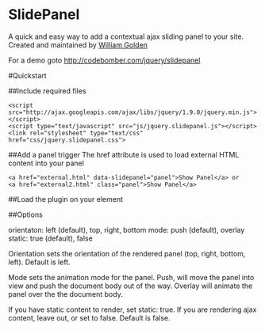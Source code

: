 SlidePanel
==========

A quick and easy way to add a contextual ajax sliding panel to your site.
Created and maintained by [William Golden](http://twitter.com/egdelwonk)



For a demo goto http://codebomber.com/jquery/slidepanel

#Quickstart

##Include required files

    <script src="http://ajax.googleapis.com/ajax/libs/jquery/1.9.0/jquery.min.js"></script>
    <script type="text/javascript" src="js/jquery.slidepanel.js"></script>
    <link rel="stylesheet" type="text/css" href="css/jquery.slidepanel.css">


##Add a panel trigger
The href attribute is used to load external HTML content into your panel
    
    <a href="external.html" data-slidepanel="panel">Show Panel</a> or
    <a href="external2.html" class="panel">Show Panel</a>


##Load the plugin on your element 
  <script type="text/javascript">
      $(document).ready(function(){
          $('[data-slidepanel]').slidepanel({
              orientation: 'top',
              mode: 'push'
          });
      });
  </script>
    
##Options

orientaton: left (default), top, right, bottom
mode: push (default), overlay
static: true (default), false
    
Orientation sets the orientation of the rendered panel (top, right, bottom, left).  Default is left.

Mode sets the animation mode for the panel. Push, will move the panel into view and push the document body out of the way.
Overlay will animate the panel over the the document body.

If you have static content to render, set static: true.  If you are rendering ajax content, leave out,
or set to false.  Default is false.
